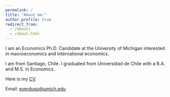 ```yaml
---
permalink: /
title: "About me:"
author_profile: true
redirect_from: 
  - /about/
  - /about.html
---
```


I am an Economics Ph.D. Candidate at the University of Michigan interested in macroeconomics and international economics.

I am from Santiago, Chile. I graduated from Universidad de Chile with a B.A. and M.S. in Economics.

Here is my [CV](https://everdugop.github.io/files/Verdugo_CV.pdf).

Email: [everdugo@umich.edu](mailto:everdugo@umich.edu)
